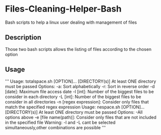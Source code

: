 # Files-Cleaning-Helper-Bash
Bash scripts to help a linux user dealing with management of files 
## Description
Those two bash scripts allows the listing of files according to the chosen option
## Usage
'''
Usage: totalspace.sh [OPTION]... [DIRECTORY(s)]
    At least ONE directory must be passed
    Options:
    		-a: Sort alphabetically
    		-r: Sort in reverse order
    		-d [date]: Maximum file access date
    		-l [int]: Number of the biggest files to be consider in each directory
    		-L [int]: Number of the biggest files to be consider in all directories
    		-n [regex expression]: Consider only files that match the specified regex expression
Usage: nespace.sh [OPTION]... [DIRECTORY(s)]
    At least ONE directory must be passed
    Options:
            -All options above
            -e [file name(path)]: Consider only files that are not included in the specified file
Warning: -l and -L cant be selected simultaneously,other combinations are possible
'''



